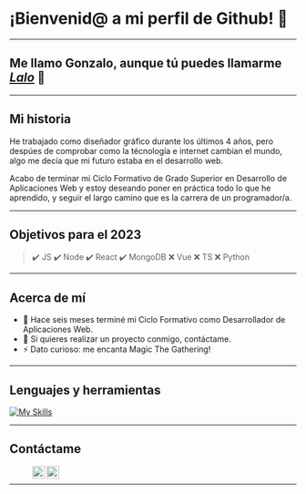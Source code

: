 # ¡Bienvenid@ a mi perfil de Github! 👋
---
## Me llamo Gonzalo, aunque tú puedes llamarme <i>[Lalo][linkedin]</i> 🐻


---
## Mi historia
He trabajado como diseñador gráfico durante los últimos 4 años, pero despúes de comprobar como la técnología e internet cambian el mundo, algo me decía que mi futuro estaba en el desarrollo web.

Acabo de terminar mi Ciclo Formativo de Grado Superior en Desarrollo de Aplicaciones Web y estoy deseando poner en práctica todo lo que he aprendido, y seguir el largo camino que es la carrera de un programador/a.

---
## Objetivos para el 2023
> ✔️ JS
> ✔️ Node
> ✔️ React
> ✔️ MongoDB
> ❌ Vue
> ❌ TS
> ❌ Python

---
## Acerca de mí
- 🔭 Hace seis meses terminé mi Ciclo Formativo como Desarrollador de Aplicaciones Web.
- 👯 Si quieres realizar un proyecto conmigo, contáctame.
- ⚡ Dato curioso: me encanta Magic The Gathering!

---

## Lenguajes y herramientas

[![My Skills](https://skills.thijs.gg/icons?i=html,css,js,react,nodejs,mongodb,php,git)](https://skills.thijs.gg)

---
## Contáctame

> [<img align="left" alt="gnzlgarcia | LinkedIn" width="22px" src="https://i.imgur.com/tKAfy4d.png" />][linkedin]
> [<img align="left" alt="gnzlgarcia | Instagram" width="22px" src="https://i.imgur.com/giZIfTN.png" />][instagram]

<br />

---

[instagram]: https://www.instagram.com/gnzlgarcia/
[linkedin]: https://www.linkedin.com/in/gnzl/
